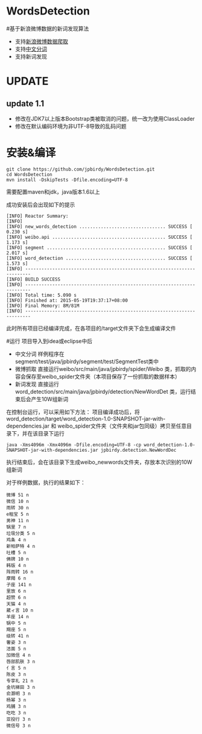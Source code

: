 WordsDetection
======
#基于新浪微博数据的新词发现算法

* 支持[新浪微博数据爬取](http://open.weibo.com/tools/console)
* 支持[中文分词](segment/README.md)
* 支持新词发现

# UPDATE

## update 1.1 
* 修改在JDK7以上版本Bootstrap类被取消的问题，统一改为使用ClassLoader
* 修改在默认编码环境为非UTF-8导致的乱码问题

# 安装&编译
    git clone https://github.com/jpbirdy/WordsDetection.git
    cd WordsDetection
    mvn install -DskipTests -Dfile.encoding=UTF-8
需要配置maven和jdk，java版本1.6以上

成功安装后会出现如下的提示

    [INFO] Reactor Summary:
    [INFO] 
    [INFO] new_words_detection ................................ SUCCESS [  0.230 s]
    [INFO] weibo.api .......................................... SUCCESS [  1.173 s]
    [INFO] segment ............................................ SUCCESS [  2.017 s]
    [INFO] word_detection ..................................... SUCCESS [  1.573 s]
    [INFO] ------------------------------------------------------------------------
    [INFO] BUILD SUCCESS
    [INFO] ------------------------------------------------------------------------
    [INFO] Total time: 5.090 s
    [INFO] Finished at: 2015-05-19T19:37:17+08:00
    [INFO] Final Memory: 8M/81M
    [INFO] ------------------------------------------------------------------------
    
此时所有项目已经编译完成，在各项目的/target文件夹下会生成编译文件

#运行
项目导入到idea或eclipse中后

* 中文分词 样例程序在segment/test/java/jpbirdy/segment/test/SegmentTest类中
* 微博抓取 直接运行weibo/src/main/java/jpbirdy/spider/Weibo 类，抓取的内容会保存至weibo_spider文件夹（本项目保存了一份抓取的数据样本）
* 新词发现 直接运行word_detection/src/main/java/jpbirdy/detection/NewWordDet 类，运行结束后会产生10W组新词

在控制台运行，可以采用如下方法：
项目编译成功后，将
word_detection/target/word_detection-1.0-SNAPSHOT-jar-with-dependencies.jar 和 
weibo_spider文件夹（文件夹和jar包同级）拷贝至任意目录下，并在该目录下运行

    java -Xms4096m -Xmx4096m -Dfile.encoding=UTF-8 -cp word_detection-1.0-SNAPSHOT-jar-with-dependencies.jar jpbirdy.detection.NewWordDec
执行结束后，会在该目录下生成weibo_newwords文件夹，存放本次识别的10W组新词   

对于样例数据，执行的结果如下：
    
    微博 51 n 
    微信 10 n 
    雨转 30 n 
    e租宝 5 n 
    男神 11 n 
    锅里 7 n 
    垃圾分类 5 n 
    鸡条 4 n 
    新帕萨特 4 n 
    吐槽 5 n 
    佛牌 10 n 
    韩版 4 n 
    阵雨转 16 n 
    摩羯 6 n 
    子座 141 n 
    里放 6 n 
    超赞 6 n 
    天猫 4 n 
    葳ィ言 10 n 
    羊座 14 n 
    锅中 5 n 
    羯座 5 n 
    级转 41 n 
    奢姿 3 n 
    洁面 5 n 
    加微信 4 n 
    唇部肌肤 3 n 
    亻言 5 n 
    陈皮 3 n 
    专享礼 21 n 
    金坑梯田 3 n 
    俞灏明 3 n 
    杨幂 3 n 
    鸡脯 3 n 
    吃吃 3 n 
    亚投行 3 n 
    微信号 3 n 